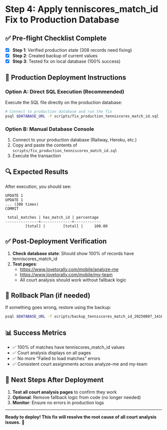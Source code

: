 # Step 4: Apply tenniscores_match_id Fix to Production Database

## ✅ Pre-flight Checklist Complete

- [x] **Step 1**: Verified production state (308 records need fixing)
- [x] **Step 2**: Created backup of current values 
- [x] **Step 3**: Tested fix on local database (100% success)

## 🚀 Production Deployment Instructions

### Option A: Direct SQL Execution (Recommended)

Execute the SQL file directly on the production database:

```bash
# Connect to production database and run the fix
psql $DATABASE_URL -f scripts/fix_production_tenniscores_match_id.sql
```

### Option B: Manual Database Console

1. Connect to your production database (Railway, Heroku, etc.)
2. Copy and paste the contents of `scripts/fix_production_tenniscores_match_id.sql`
3. Execute the transaction

## 🔍 Expected Results

After execution, you should see:
```
UPDATE 1
UPDATE 1
... (308 times)
COMMIT

 total_matches | has_match_id | percentage 
---------------+--------------+------------
         [total] |        [total] |     100.00
```

## ✅ Post-Deployment Verification

1. **Check database state**: Should show 100% of records have tenniscores_match_id
2. **Test pages**:
   - https://www.lovetorally.com/mobile/analyze-me
   - https://www.lovetorally.com/mobile/my-team
   - All court analysis should work without fallback logic

## 🔄 Rollback Plan (if needed)

If something goes wrong, restore using the backup:
```bash
psql $DATABASE_URL -f scripts/backup_tenniscores_match_id_20250807_141647.sql
```

## 📊 Success Metrics

- ✅ 100% of matches have tenniscores_match_id values
- ✅ Court analysis displays on all pages
- ✅ No more "Failed to load matches" errors
- ✅ Consistent court assignments across analyze-me and my-team

## 🎯 Next Steps After Deployment

1. **Test all court analysis pages** to confirm they work
2. **Optional**: Remove fallback logic from code (no longer needed)
3. **Monitor**: Ensure no errors in production logs

---

**Ready to deploy! This fix will resolve the root cause of all court analysis issues.** 🎉
